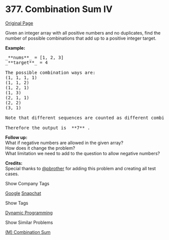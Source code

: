 # 377. Combination Sum IV

[Original Page](https://leetcode.com/problems/combination-sum-iv/)

Given an integer array with all positive numbers and no duplicates, find the number of possible combinations that add up to a positive integer target.

**Example:**

<pre>_**nums**_ = [1, 2, 3]
_**target**_ = 4

The possible combination ways are:
(1, 1, 1, 1)
(1, 1, 2)
(1, 2, 1)
(1, 3)
(2, 1, 1)
(2, 2)
(3, 1)

Note that different sequences are counted as different combinations.

Therefore the output is _**7**_.
</pre>

**Follow up:**  
What if negative numbers are allowed in the given array?  
How does it change the problem?  
What limitation we need to add to the question to allow negative numbers?

**Credits:**  
Special thanks to [@pbrother](https://leetcode.com/pbrother/) for adding this problem and creating all test cases.

<div>

<div id="company_tags" class="btn btn-xs btn-warning">Show Company Tags</div>

<span class="hidebutton">[Google](/company/google/) [Snapchat](/company/snapchat/)</span></div>

<div>

<div id="tags" class="btn btn-xs btn-warning">Show Tags</div>

<span class="hidebutton">[Dynamic Programming](/tag/dynamic-programming/)</span></div>

<div>

<div id="similar" class="btn btn-xs btn-warning">Show Similar Problems</div>

<span class="hidebutton">[(M) Combination Sum](/problems/combination-sum/)</span></div>